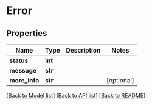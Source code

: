 # Error

## Properties
Name | Type | Description | Notes
------------ | ------------- | ------------- | -------------
**status** | **int** |  | 
**message** | **str** |  | 
**more_info** | **str** |  | [optional] 

[[Back to Model list]](../README.md#documentation-for-models) [[Back to API list]](../README.md#documentation-for-api-endpoints) [[Back to README]](../README.md)



